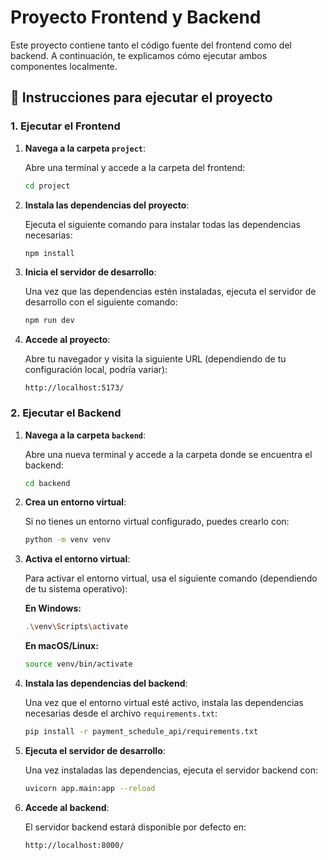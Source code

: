 # Proyecto Frontend y Backend

Este proyecto contiene tanto el código fuente del frontend como del backend. A continuación, te explicamos cómo ejecutar ambos componentes localmente.

## 🚀 Instrucciones para ejecutar el proyecto

### 1. Ejecutar el Frontend

1.  **Navega a la carpeta `project`**:

    Abre una terminal y accede a la carpeta del frontend:

    ```bash
    cd project
    ```

2.  **Instala las dependencias del proyecto**:

    Ejecuta el siguiente comando para instalar todas las dependencias necesarias:

    ```bash
    npm install
    ```

3.  **Inicia el servidor de desarrollo**:

    Una vez que las dependencias estén instaladas, ejecuta el servidor de desarrollo con el siguiente comando:

    ```bash
    npm run dev
    ```

4.  **Accede al proyecto**:

    Abre tu navegador y visita la siguiente URL (dependiendo de tu configuración local, podría variar):

    ```
    http://localhost:5173/
    ```

### 2. Ejecutar el Backend

1.  **Navega a la carpeta `backend`**:

    Abre una nueva terminal y accede a la carpeta donde se encuentra el backend:

    ```bash
    cd backend
    ```

2.  **Crea un entorno virtual**:

    Si no tienes un entorno virtual configurado, puedes crearlo con:

    ```bash
    python -m venv venv
    ```

3.  **Activa el entorno virtual**:

    Para activar el entorno virtual, usa el siguiente comando (dependiendo de tu sistema operativo):

    **En Windows:**

    ```bash
    .\venv\Scripts\activate
    ```

    **En macOS/Linux:**

    ```bash
    source venv/bin/activate
    ```

4.  **Instala las dependencias del backend**:

    Una vez que el entorno virtual esté activo, instala las dependencias necesarias desde el archivo `requirements.txt`:

    ```bash
    pip install -r payment_schedule_api/requirements.txt
    ```

5.  **Ejecuta el servidor de desarrollo**:

    Una vez instaladas las dependencias, ejecuta el servidor backend con:

    ```bash
    uvicorn app.main:app --reload
    ```

6.  **Accede al backend**:

    El servidor backend estará disponible por defecto en:

    ```
    http://localhost:8000/
    ```
